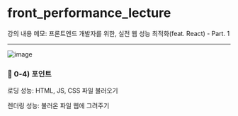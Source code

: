 # front_performance_lecture
강의 내용 메모: 프론트엔드 개발자를 위한, 실전 웹 성능 최적화(feat. React) - Part. 1

---
![image](https://user-images.githubusercontent.com/50893303/197386638-b66044fc-9f5f-44d8-bee8-45084c4f901b.png)
### :book: 0-4) 포인트

로딩 성능: HTML, JS, CSS 파일 불러오기

렌더링 성능: 불러온 파일 웹에 그려주기
  
